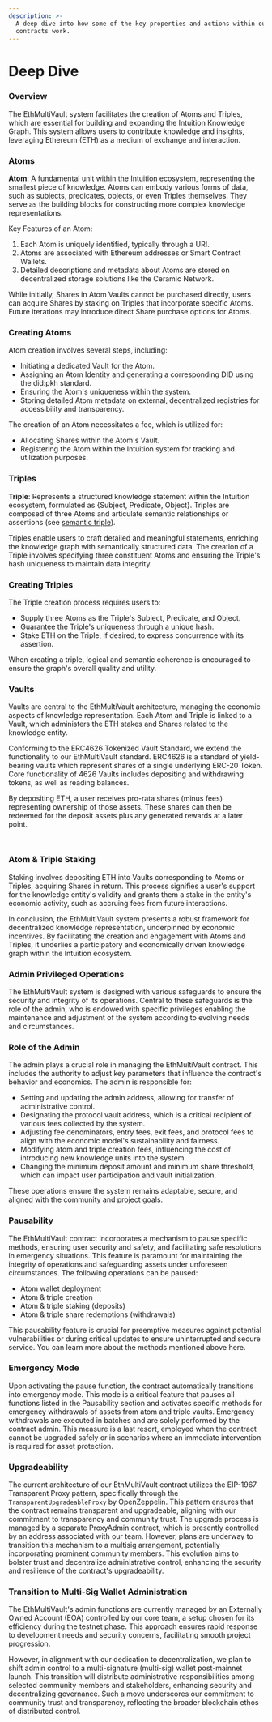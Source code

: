 ```yaml
---
description: >-
  A deep dive into how some of the key properties and actions within our smart
  contracts work.
---
```


# Deep Dive

### Overview

The EthMultiVault system facilitates the creation of Atoms and Triples, which are essential for building and expanding the Intuition Knowledge Graph. This system allows users to contribute knowledge and insights, leveraging Ethereum (ETH) as a medium of exchange and interaction.

### Atoms

**Atom**: A fundamental unit within the Intuition ecosystem, representing the smallest piece of knowledge. Atoms can embody various forms of data, such as subjects, predicates, objects, or even Triples themselves. They serve as the building blocks for constructing more complex knowledge representations.

Key Features of an Atom:

1. Each Atom is uniquely identified, typically through a URI.
2. Atoms are associated with Ethereum addresses or Smart Contract Wallets.
3. Detailed descriptions and metadata about Atoms are stored on decentralized storage solutions like the Ceramic Network.

While initially, Shares in Atom Vaults cannot be purchased directly, users can acquire Shares by staking on Triples that incorporate specific Atoms. Future iterations may introduce direct Share purchase options for Atoms.

### Creating Atoms

Atom creation involves several steps, including:

* Initiating a dedicated Vault for the Atom.
* Assigning an Atom Identity and generating a corresponding DID using the did:pkh standard.
* Ensuring the Atom's uniqueness within the system.
* Storing detailed Atom metadata on external, decentralized registries for accessibility and transparency.

The creation of an Atom necessitates a fee, which is utilized for:

* Allocating Shares within the Atom's Vault.
* Registering the Atom within the Intuition system for tracking and utilization purposes.

### Triples

**Triple**: Represents a structured knowledge statement within the Intuition ecosystem, formulated as {Subject, Predicate, Object}. Triples are composed of three Atoms and articulate semantic relationships or assertions (see [semantic triple](https://en.wikipedia.org/wiki/Semantic\_triple)).

Triples enable users to craft detailed and meaningful statements, enriching the knowledge graph with semantically structured data. The creation of a Triple involves specifying three constituent Atoms and ensuring the Triple's hash uniqueness to maintain data integrity.

### Creating Triples

The Triple creation process requires users to:

* Supply three Atoms as the Triple's Subject, Predicate, and Object.
* Guarantee the Triple's uniqueness through a unique hash.
* Stake ETH on the Triple, if desired, to express concurrence with its assertion.

When creating a triple, logical and semantic coherence is encouraged to ensure the graph's overall quality and utility.

### Vaults

Vaults are central to the EthMultiVault architecture, managing the economic aspects of knowledge representation. Each Atom and Triple is linked to a Vault, which administers the ETH stakes and Shares related to the knowledge entity.

Conforming to the ERC4626 Tokenized Vault Standard, we extend the functionality to our EthMultiVault standard. ERC4626 is a standard of yield-bearing vaults which represent shares of a single underlying ERC-20 Token. Core functionality of 4626 Vaults includes depositing and withdrawing tokens, as well as reading balances.

By depositing ETH, a user receives pro-rata shares (minus fees) representing ownership of those assets. These shares can then be redeemed for the deposit assets plus any generated rewards at a later point.

<div>

<figure><img src="../.gitbook/assets/vault_deposit_math.png" alt=""><figcaption></figcaption></figure>

 

<figure><img src="../.gitbook/assets/vault_withdrawal_math.png" alt=""><figcaption></figcaption></figure>

</div>

### Atom & Triple Staking

Staking involves depositing ETH into Vaults corresponding to Atoms or Triples, acquiring Shares in return. This process signifies a user's support for the knowledge entity's validity and grants them a stake in the entity's economic activity, such as accruing fees from future interactions.

In conclusion, the EthMultiVault system presents a robust framework for decentralized knowledge representation, underpinned by economic incentives. By facilitating the creation and engagement with Atoms and Triples, it underlies a participatory and economically driven knowledge graph within the Intuition ecosystem.

### Admin Privileged Operations

The EthMultiVault system is designed with various safeguards to ensure the security and integrity of its operations. Central to these safeguards is the role of the admin, who is endowed with specific privileges enabling the maintenance and adjustment of the system according to evolving needs and circumstances.

### Role of the Admin

The admin plays a crucial role in managing the EthMultiVault contract. This includes the authority to adjust key parameters that influence the contract's behavior and economics. The admin is responsible for:

* Setting and updating the admin address, allowing for transfer of administrative control.
* Designating the protocol vault address, which is a critical recipient of various fees collected by the system.
* Adjusting fee denominators, entry fees, exit fees, and protocol fees to align with the economic model's sustainability and fairness.
* Modifying atom and triple creation fees, influencing the cost of introducing new knowledge units into the system.
* Changing the minimum deposit amount and minimum share threshold, which can impact user participation and vault initialization.

These operations ensure the system remains adaptable, secure, and aligned with the community and project goals.

### Pausability

The EthMultiVault contract incorporates a mechanism to pause specific methods, ensuring user security and safety, and facilitating safe resolutions in emergency situations. This feature is paramount for maintaining the integrity of operations and safeguarding assets under unforeseen circumstances. The following operations can be paused:

* Atom wallet deployment
* Atom & triple creation
* Atom & triple staking (deposits)
* Atom & triple share redemptions (withdrawals)

This pausability feature is crucial for preemptive measures against potential vulnerabilities or during critical updates to ensure uninterrupted and secure service. You can learn more about the methods mentioned above here.

### Emergency Mode

Upon activating the pause function, the contract automatically transitions into emergency mode. This mode is a critical feature that pauses all functions listed in the Pausability section and activates specific methods for emergency withdrawals of assets from atom and triple vaults. Emergency withdrawals are executed in batches and are solely performed by the contract admin. This measure is a last resort, employed when the contract cannot be upgraded safely or in scenarios where an immediate intervention is required for asset protection.

### Upgradeability

The current architecture of our EthMultiVault contract utilizes the EIP-1967 Transparent Proxy pattern, specifically through the `TransparentUpgradeableProxy` by OpenZeppelin. This pattern ensures that the contract remains transparent and upgradeable, aligning with our commitment to transparency and community trust. The upgrade process is managed by a separate ProxyAdmin contract, which is presently controlled by an address associated with our team. However, plans are underway to transition this mechanism to a multisig arrangement, potentially incorporating prominent community members. This evolution aims to bolster trust and decentralize administrative control, enhancing the security and resilience of the contract's upgradeability.

### Transition to Multi-Sig Wallet Administration

The EthMultiVault's admin functions are currently managed by an Externally Owned Account (EOA) controlled by our core team, a setup chosen for its efficiency during the testnet phase. This approach ensures rapid response to development needs and security concerns, facilitating smooth project progression.

However, in alignment with our dedication to decentralization, we plan to shift admin control to a multi-signature (multi-sig) wallet post-mainnet launch. This transition will distribute administrative responsibilities among selected community members and stakeholders, enhancing security and decentralizing governance. Such a move underscores our commitment to community trust and transparency, reflecting the broader blockchain ethos of distributed control.
